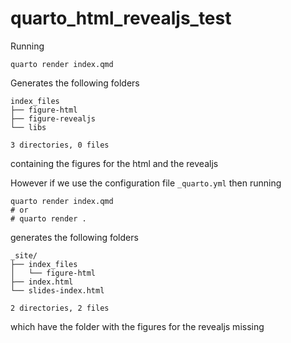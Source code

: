 # quarto_html_revealjs_test

Running 

```
quarto render index.qmd
```

Generates the following folders

```
index_files
├── figure-html
├── figure-revealjs
└── libs

3 directories, 0 files
```

containing the figures for the html and the revealjs

However if we use the configuration file `_quarto.yml` then running

```
quarto render index.qmd
# or
# quarto render .
```

generates the following folders

```
_site/
├── index_files
│   └── figure-html
├── index.html
└── slides-index.html

2 directories, 2 files
```

which have the folder with the figures for the revealjs missing

